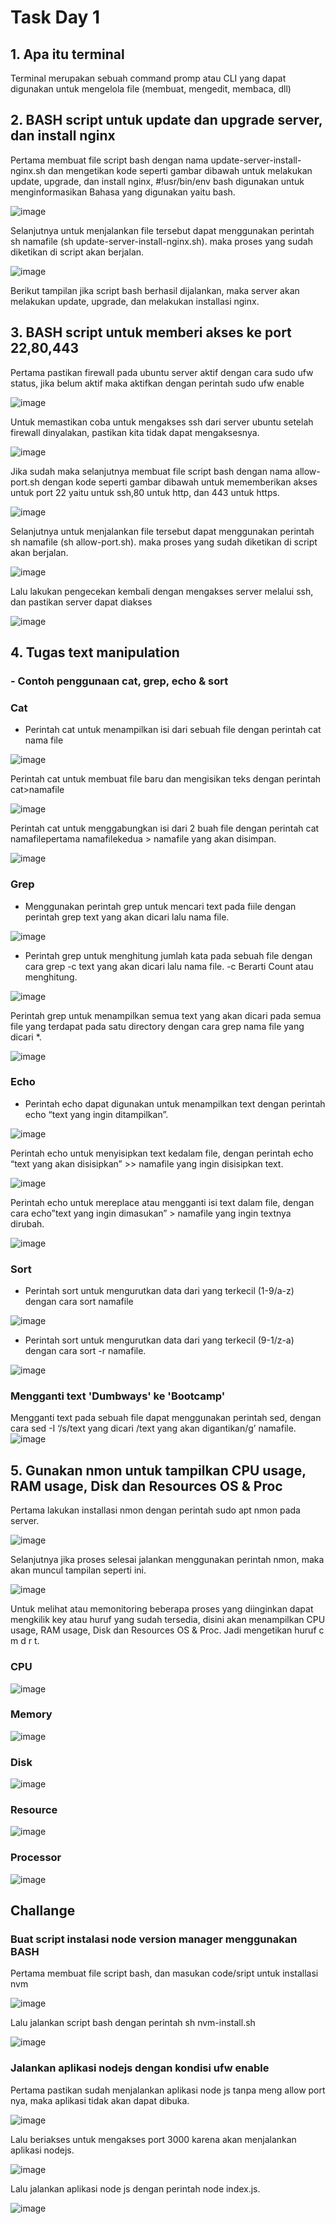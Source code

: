 # Task Day 1

## 1.	Apa itu terminal
Terminal merupakan sebuah command promp atau CLI yang dapat digunakan untuk mengelola file (membuat, mengedit, membaca, dll)

## 2.	BASH script untuk update dan upgrade server, dan install nginx 
Pertama membuat file script bash dengan nama update-server-install-nginx.sh dan mengetikan kode seperti gambar dibawah untuk melakukan update, upgrade, dan install nginx, #!usr/bin/env bash digunakan untuk menginformasikan Bahasa yang digunakan yaitu bash.

![image](https://user-images.githubusercontent.com/62181923/213374595-ad057e5e-adaf-463b-a6fd-56f30a0c8406.png)

Selanjutnya untuk menjalankan file tersebut dapat menggunakan perintah sh namafile (sh update-server-install-nginx.sh). maka proses yang sudah diketikan di script akan berjalan.

![image](https://user-images.githubusercontent.com/62181923/213374632-dcc0d7ad-8074-4495-9d3d-d47476727ffc.png)

Berikut tampilan jika script bash berhasil dijalankan, maka server akan melakukan update, upgrade, dan melakukan installasi nginx.

## 3.	BASH script untuk memberi akses ke port 22,80,443

Pertama pastikan firewall pada ubuntu server aktif dengan cara sudo ufw status, jika belum aktif maka aktifkan dengan perintah sudo ufw enable

![image](https://user-images.githubusercontent.com/62181923/213374718-daf49027-a25f-4648-bc5d-ef4c1a3694f6.png)

Untuk memastikan coba untuk mengakses ssh dari server ubuntu setelah firewall dinyalakan, pastikan kita tidak dapat mengaksesnya.

![image](https://user-images.githubusercontent.com/62181923/213374737-eac4fa47-22e3-468d-a06d-53b18090729c.png)

Jika sudah maka selanjutnya membuat file script bash dengan nama allow-port.sh dengan kode seperti gambar dibawah untuk mememberikan akses untuk port 22 yaitu untuk ssh,80 untuk http, dan 443 untuk https.

![image](https://user-images.githubusercontent.com/62181923/213374770-0353682a-4cdd-4dac-bcc5-820b3c20b731.png)

Selanjutnya untuk menjalankan file tersebut dapat menggunakan perintah sh namafile (sh allow-port.sh). maka proses yang sudah diketikan di script akan berjalan.

![image](https://user-images.githubusercontent.com/62181923/213374791-a9e5f315-f97d-4768-a157-f24dbffbfc3b.png)

Lalu lakukan pengecekan kembali dengan mengakses server melalui ssh, dan pastikan server dapat diakses

![image](https://user-images.githubusercontent.com/62181923/213374822-5f4dd063-4ec8-496a-ac82-ea30a78291a4.png)

## 4.	Tugas text manipulation
### - Contoh penggunaan cat, grep, echo & sort
### Cat
- Perintah cat untuk menampilkan isi dari sebuah file dengan perintah cat nama file

![image](https://user-images.githubusercontent.com/62181923/213374950-a6cfb7c0-6817-4ec2-9265-bbc24d01ec63.png)

Perintah cat untuk membuat file baru dan mengisikan teks dengan perintah cat>namafile

![image](https://user-images.githubusercontent.com/62181923/213374987-88bb6419-eedb-4a71-81de-927e9bf18a3a.png)

Perintah cat untuk menggabungkan isi dari 2 buah file dengan perintah cat namafilepertama namafilekedua > namafile yang akan disimpan.

![image](https://user-images.githubusercontent.com/62181923/213375019-db66b036-0aa2-4e9a-be2a-6d7457288003.png)

### Grep 
- Menggunakan perintah grep untuk mencari text pada fiile dengan perintah grep text yang akan dicari lalu nama file.

![image](https://user-images.githubusercontent.com/62181923/213375092-f6f2a4c2-5606-48c5-98d7-d9648aa496a9.png)

- Perintah grep untuk menghitung jumlah kata pada sebuah file dengan cara grep -c text yang akan dicari lalu nama file. -c Berarti Count atau menghitung.

![image](https://user-images.githubusercontent.com/62181923/213375148-a3ccca9d-b34a-4fbb-96b6-134730056e29.png)

Perintah grep untuk menampilkan semua text yang akan dicari pada semua file yang terdapat pada satu directory dengan cara grep nama file yang dicari *.

![image](https://user-images.githubusercontent.com/62181923/213375181-1df00921-faee-4fac-ac46-2f8d22d7a66e.png)

### Echo

- Perintah echo dapat digunakan untuk menampilkan text dengan perintah echo “text yang ingin ditampilkan”.

![image](https://user-images.githubusercontent.com/62181923/213375228-4444ee37-c0bc-425e-ac1e-a1dc380848d3.png)

Perintah echo untuk menyisipkan text kedalam file, dengan perintah echo “text yang akan disisipkan” >> namafile yang ingin disisipkan text.

![image](https://user-images.githubusercontent.com/62181923/213375258-4f5b632f-3f4f-4099-9608-709abf0eade6.png)

Perintah echo untuk mereplace atau mengganti isi text dalam file, dengan cara echo”text yang ingin dimasukan” > namafile yang ingin textnya dirubah.

![image](https://user-images.githubusercontent.com/62181923/213375291-d4adc6fb-4d1e-411e-81df-26680dfb9c0e.png)

### Sort

- Perintah sort untuk mengurutkan data dari yang terkecil (1-9/a-z) dengan cara sort namafile

![image](https://user-images.githubusercontent.com/62181923/213375345-994602a9-a0a9-4f8f-a61c-697020704af8.png)

- Perintah sort untuk mengurutkan data dari yang terkecil (9-1/z-a) dengan cara sort -r namafile. 

![image](https://user-images.githubusercontent.com/62181923/213375380-ebd9999e-32e8-4d1c-8461-6bfe2c855dd1.png)

### Mengganti text 'Dumbways' ke 'Bootcamp'

Mengganti text pada sebuah file dapat menggunakan perintah sed, dengan cara sed -I ‘/s/text yang dicari /text yang akan digantikan/g’ namafile. 
![image](https://user-images.githubusercontent.com/62181923/213375497-72bb90df-a5e3-4880-8f2b-9897ccefd6e1.png)

## 5.	Gunakan nmon untuk tampilkan CPU usage, RAM usage, Disk dan Resources OS & Proc
Pertama lakukan installasi nmon dengan perintah sudo apt nmon pada server.

![image](https://user-images.githubusercontent.com/62181923/213375553-fa913ee3-f469-4313-b919-469943662a89.png)

Selanjutnya jika proses selesai jalankan menggunakan perintah nmon, maka akan muncul tampilan seperti ini. 

![image](https://user-images.githubusercontent.com/62181923/213375583-ce5f7d30-d56e-4e42-bd67-f373c1c940e8.png)

Untuk melihat atau memonitoring beberapa proses yang diinginkan dapat mengkilik key atau huruf yang sudah tersedia, disini akan menampilkan CPU usage, RAM usage, Disk dan Resources OS & Proc. Jadi mengetikan huruf  c m d r t.

### CPU
![image](https://user-images.githubusercontent.com/62181923/213375635-65e8f210-999c-452c-a43f-831d35471765.png)

### Memory
![image](https://user-images.githubusercontent.com/62181923/213375673-98041b03-e0ff-4589-bc67-98a51c2993e4.png)

### Disk
![image](https://user-images.githubusercontent.com/62181923/213375694-c0799a3e-9a41-4ca6-86ed-be53bf3903ad.png)

### Resource
![image](https://user-images.githubusercontent.com/62181923/213375732-43a21f1d-f515-4e7d-8ea7-312a6d632ba4.png)

### Processor
![image](https://user-images.githubusercontent.com/62181923/213375778-28e1c58e-842a-4f6d-b0d5-a558381ce560.png)

## Challange 

### Buat script instalasi node version manager menggunakan BASH

Pertama membuat file script bash, dan masukan code/sript untuk installasi nvm 

![image](https://user-images.githubusercontent.com/62181923/213375877-1cec7717-a91a-4250-8271-04e2d606beb8.png)

Lalu jalankan script bash dengan perintah sh nvm-install.sh

![image](https://user-images.githubusercontent.com/62181923/213375908-1532b347-6378-455e-a093-bacf6ce06170.png)

### Jalankan aplikasi nodejs dengan kondisi ufw enable

Pertama pastikan sudah menjalankan aplikasi node js tanpa meng allow port nya, maka aplikasi tidak akan dapat dibuka.

![image](https://user-images.githubusercontent.com/62181923/213375987-dd81528d-ddbd-43c4-92ce-4c1be1292b56.png)

Lalu beriakses untuk mengakses port 3000 karena akan menjalankan aplikasi nodejs.

![image](https://user-images.githubusercontent.com/62181923/213376064-a69a75c3-fc50-4ad1-9072-fd76beca4d8d.png)

Lalu jalankan aplikasi node js dengan perintah node index.js.

![image](https://user-images.githubusercontent.com/62181923/213376108-e1f6a195-0472-4935-a189-be7d901641f1.png)










